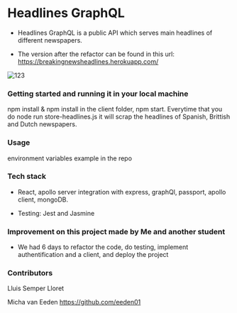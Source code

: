 # Headlines GraphQL

* Headlines GraphQL is a public API which serves main headlines of different newspapers.

* The version after the refactor can be found in this url: https://breakingnewsheadlines.herokuapp.com/

![123](https://user-images.githubusercontent.com/58423269/77821764-04e68e00-70ed-11ea-855c-8e1551bb9289.png)

 
 ### Getting started and running it in your local machine
 
 npm install & npm install in the client folder, npm start. Everytime that you do node run store-headlines.js it will scrap the headlines of Spanish, Brittish and Dutch newspapers.
 
 
### Usage

environment variables example in the repo

### Tech stack

 * React, apollo server integration with express, graphQl, passport, apollo client, mongoDB.
 
 * Testing: Jest and Jasmine


### Improvement on this project made by Me and another student

 * We had 6 days to refactor the code, do testing, implement authentification and a client, and deploy the project
 
 ### Contributors
 
 Lluis Semper Lloret
 
 Micha van Eeden https://github.com/eeden01

